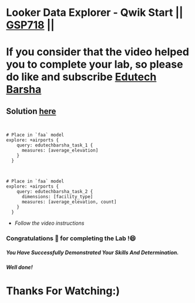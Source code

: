 # Looker Data Explorer - Qwik Start || [GSP718](https://www.cloudskillsboost.google/focuses/16552?parent=catalog) ||

# If you consider that the video helped you to complete your lab, so please do like and subscribe [Edutech Barsha](https://www.youtube.com/@edutechbarsha)
## Solution [here](https://youtu.be/pQv1Q08-_Fs)
```


# Place in `faa` model
explore: +airports {
    query: edutechbarsha_task_1 {
      measures: [average_elevation]
    }
  }



# Place in `faa` model
explore: +airports {
    query: edutechbarsha_task_2 {
      dimensions: [facility_type]
      measures: [average_elevation, count]
    }
  }
```
-  *Follow the video instructions*

### Congratulations 🎉 for completing the Lab !😄

##### *You Have Successfully Demonstrated Your Skills And Determination.*

#### *Well done!*

# Thanks For Watching:)
